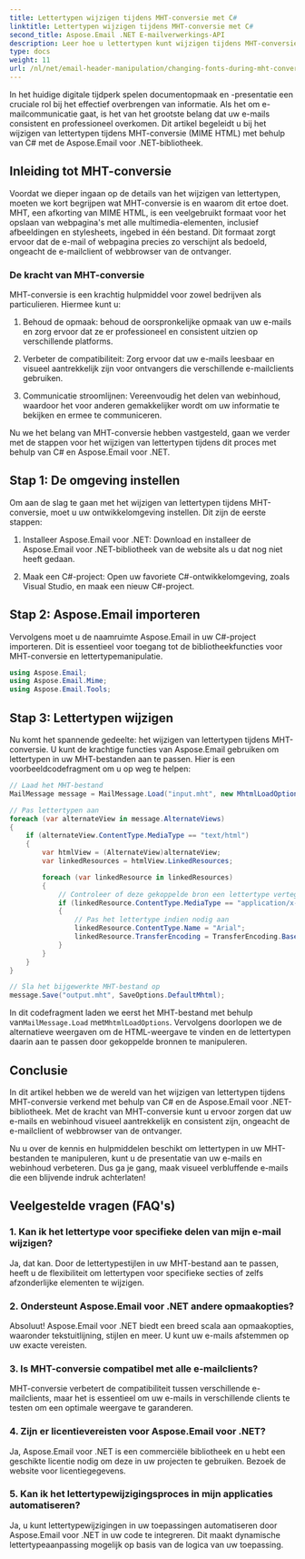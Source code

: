 ```yaml
---
title: Lettertypen wijzigen tijdens MHT-conversie met C#
linktitle: Lettertypen wijzigen tijdens MHT-conversie met C#
second_title: Aspose.Email .NET E-mailverwerkings-API
description: Leer hoe u lettertypen kunt wijzigen tijdens MHT-conversie met Aspose.Email voor .NET. Stap-voor-stap handleiding met broncode. Perfect voor e-mailarchivering en documentbeheer.
type: docs
weight: 11
url: /nl/net/email-header-manipulation/changing-fonts-during-mht-conversion-using-csharp/
---
```


In het huidige digitale tijdperk spelen documentopmaak en -presentatie een cruciale rol bij het effectief overbrengen van informatie. Als het om e-mailcommunicatie gaat, is het van het grootste belang dat uw e-mails consistent en professioneel overkomen. Dit artikel begeleidt u bij het wijzigen van lettertypen tijdens MHT-conversie (MIME HTML) met behulp van C# met de Aspose.Email voor .NET-bibliotheek.

## Inleiding tot MHT-conversie

Voordat we dieper ingaan op de details van het wijzigen van lettertypen, moeten we kort begrijpen wat MHT-conversie is en waarom dit ertoe doet. MHT, een afkorting van MIME HTML, is een veelgebruikt formaat voor het opslaan van webpagina's met alle multimedia-elementen, inclusief afbeeldingen en stylesheets, ingebed in één bestand. Dit formaat zorgt ervoor dat de e-mail of webpagina precies zo verschijnt als bedoeld, ongeacht de e-mailclient of webbrowser van de ontvanger.

### De kracht van MHT-conversie

MHT-conversie is een krachtig hulpmiddel voor zowel bedrijven als particulieren. Hiermee kunt u:

1. Behoud de opmaak: behoud de oorspronkelijke opmaak van uw e-mails en zorg ervoor dat ze er professioneel en consistent uitzien op verschillende platforms.

2. Verbeter de compatibiliteit: Zorg ervoor dat uw e-mails leesbaar en visueel aantrekkelijk zijn voor ontvangers die verschillende e-mailclients gebruiken.

3. Communicatie stroomlijnen: Vereenvoudig het delen van webinhoud, waardoor het voor anderen gemakkelijker wordt om uw informatie te bekijken en ermee te communiceren.

Nu we het belang van MHT-conversie hebben vastgesteld, gaan we verder met de stappen voor het wijzigen van lettertypen tijdens dit proces met behulp van C# en Aspose.Email voor .NET.

## Stap 1: De omgeving instellen

Om aan de slag te gaan met het wijzigen van lettertypen tijdens MHT-conversie, moet u uw ontwikkelomgeving instellen. Dit zijn de eerste stappen:

1. Installeer Aspose.Email voor .NET: Download en installeer de Aspose.Email voor .NET-bibliotheek van de website als u dat nog niet heeft gedaan.

2. Maak een C#-project: Open uw favoriete C#-ontwikkelomgeving, zoals Visual Studio, en maak een nieuw C#-project.

## Stap 2: Aspose.Email importeren

Vervolgens moet u de naamruimte Aspose.Email in uw C#-project importeren. Dit is essentieel voor toegang tot de bibliotheekfuncties voor MHT-conversie en lettertypemanipulatie.

```csharp
using Aspose.Email;
using Aspose.Email.Mime;
using Aspose.Email.Tools;
```

## Stap 3: Lettertypen wijzigen

Nu komt het spannende gedeelte: het wijzigen van lettertypen tijdens MHT-conversie. U kunt de krachtige functies van Aspose.Email gebruiken om lettertypen in uw MHT-bestanden aan te passen. Hier is een voorbeeldcodefragment om u op weg te helpen:

```csharp
// Laad het MHT-bestand
MailMessage message = MailMessage.Load("input.mht", new MhtmlLoadOptions());

// Pas lettertypen aan
foreach (var alternateView in message.AlternateViews)
{
    if (alternateView.ContentType.MediaType == "text/html")
    {
        var htmlView = (AlternateView)alternateView;
        var linkedResources = htmlView.LinkedResources;

        foreach (var linkedResource in linkedResources)
        {
            // Controleer of deze gekoppelde bron een lettertype vertegenwoordigt
            if (linkedResource.ContentType.MediaType == "application/x-font-ttf")
            {
                // Pas het lettertype indien nodig aan
                linkedResource.ContentType.Name = "Arial";
                linkedResource.TransferEncoding = TransferEncoding.Base64;
            }
        }
    }
}

// Sla het bijgewerkte MHT-bestand op
message.Save("output.mht", SaveOptions.DefaultMhtml);
```

 In dit codefragment laden we eerst het MHT-bestand met behulp van`MailMessage.Load` met`MhtmlLoadOptions`. Vervolgens doorlopen we de alternatieve weergaven om de HTML-weergave te vinden en de lettertypen daarin aan te passen door gekoppelde bronnen te manipuleren.

## Conclusie

In dit artikel hebben we de wereld van het wijzigen van lettertypen tijdens MHT-conversie verkend met behulp van C# en de Aspose.Email voor .NET-bibliotheek. Met de kracht van MHT-conversie kunt u ervoor zorgen dat uw e-mails en webinhoud visueel aantrekkelijk en consistent zijn, ongeacht de e-mailclient of webbrowser van de ontvanger.

Nu u over de kennis en hulpmiddelen beschikt om lettertypen in uw MHT-bestanden te manipuleren, kunt u de presentatie van uw e-mails en webinhoud verbeteren. Dus ga je gang, maak visueel verbluffende e-mails die een blijvende indruk achterlaten!

## Veelgestelde vragen (FAQ's)

### 1. Kan ik het lettertype voor specifieke delen van mijn e-mail wijzigen?

   Ja, dat kan. Door de lettertypestijlen in uw MHT-bestand aan te passen, heeft u de flexibiliteit om lettertypen voor specifieke secties of zelfs afzonderlijke elementen te wijzigen.

### 2. Ondersteunt Aspose.Email voor .NET andere opmaakopties?

   Absoluut! Aspose.Email voor .NET biedt een breed scala aan opmaakopties, waaronder tekstuitlijning, stijlen en meer. U kunt uw e-mails afstemmen op uw exacte vereisten.

### 3. Is MHT-conversie compatibel met alle e-mailclients?

   MHT-conversie verbetert de compatibiliteit tussen verschillende e-mailclients, maar het is essentieel om uw e-mails in verschillende clients te testen om een optimale weergave te garanderen.

### 4. Zijn er licentievereisten voor Aspose.Email voor .NET?

   Ja, Aspose.Email voor .NET is een commerciële bibliotheek en u hebt een geschikte licentie nodig om deze in uw projecten te gebruiken. Bezoek de website voor licentiegegevens.

### 5. Kan ik het lettertypewijzigingsproces in mijn applicaties automatiseren?

   Ja, u kunt lettertypewijzigingen in uw toepassingen automatiseren door Aspose.Email voor .NET in uw code te integreren. Dit maakt dynamische lettertypeaanpassing mogelijk op basis van de logica van uw toepassing.